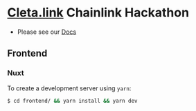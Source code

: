 # [Cleta.link](https://cleta.link) Chainlink Hackathon  

* Please see our [Docs](https://cleta.link/docs)

## Frontend
### Nuxt
To create a development server using `yarn`:
```bash
$ cd frontend/ && yarn install && yarn dev
```
